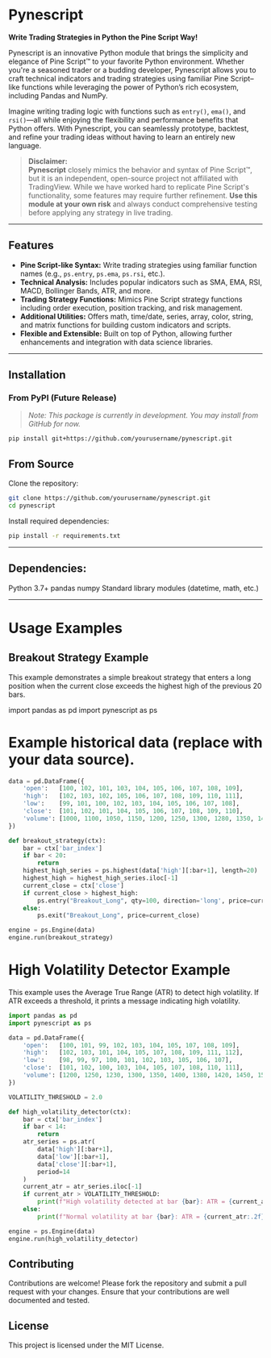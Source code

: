 # Pynescript

**Write Trading Strategies in Python the Pine Script Way!**

Pynescript is an innovative Python module that brings the simplicity and elegance of Pine Script™ to your favorite Python environment. Whether you're a seasoned trader or a budding developer, Pynescript allows you to craft technical indicators and trading strategies using familiar Pine Script–like functions while leveraging the power of Python’s rich ecosystem, including Pandas and NumPy.

Imagine writing trading logic with functions such as `entry()`, `ema()`, and `rsi()`—all while enjoying the flexibility and performance benefits that Python offers. With Pynescript, you can seamlessly prototype, backtest, and refine your trading ideas without having to learn an entirely new language.

> **Disclaimer:**  
> **Pynescript** closely mimics the behavior and syntax of Pine Script™, but it is an independent, open-source project not affiliated with TradingView. While we have worked hard to replicate Pine Script's functionality, some features may require further refinement. **Use this module at your own risk** and always conduct comprehensive testing before applying any strategy in live trading.

---

## Features

- **Pine Script-like Syntax:** Write trading strategies using familiar function names (e.g., `ps.entry`, `ps.ema`, `ps.rsi`, etc.).
- **Technical Analysis:** Includes popular indicators such as SMA, EMA, RSI, MACD, Bollinger Bands, ATR, and more.
- **Trading Strategy Functions:** Mimics Pine Script strategy functions including order execution, position tracking, and risk management.
- **Additional Utilities:** Offers math, time/date, series, array, color, string, and matrix functions for building custom indicators and scripts.
- **Flexible and Extensible:** Built on top of Python, allowing further enhancements and integration with data science libraries.

---

## Installation

### From PyPI (Future Release)
> *Note: This package is currently in development. You may install from GitHub for now.*

```bash
pip install git+https://github.com/yourusername/pynescript.git
```

## From Source
Clone the repository:
```bash
git clone https://github.com/yourusername/pynescript.git
cd pynescript
```

Install required dependencies:
```bash
pip install -r requirements.txt
```

---

## Dependencies:
Python 3.7+
pandas
numpy
Standard library modules (datetime, math, etc.)

---

# Usage Examples

## Breakout Strategy Example

This example demonstrates a simple breakout strategy that enters a long position when the current close exceeds the highest high of the previous 20 bars.

import pandas as pd
import pynescript as ps

# Example historical data (replace with your data source).

```python
data = pd.DataFrame({
    'open':   [100, 102, 101, 103, 104, 105, 106, 107, 108, 109],
    'high':   [102, 103, 102, 105, 106, 107, 108, 109, 110, 111],
    'low':    [99, 101, 100, 102, 103, 104, 105, 106, 107, 108],
    'close':  [101, 102, 101, 104, 105, 106, 107, 108, 109, 110],
    'volume': [1000, 1100, 1050, 1150, 1200, 1250, 1300, 1280, 1350, 1400]
})

def breakout_strategy(ctx):
    bar = ctx['bar_index']
    if bar < 20:
        return
    highest_high_series = ps.highest(data['high'][:bar+1], length=20)
    highest_high = highest_high_series.iloc[-1]
    current_close = ctx['close']
    if current_close > highest_high:
        ps.entry("Breakout_Long", qty=100, direction='long', price=current_close)
    else:
        ps.exit("Breakout_Long", price=current_close)

engine = ps.Engine(data)
engine.run(breakout_strategy)
```

# High Volatility Detector Example

This example uses the Average True Range (ATR) to detect high volatility. If ATR exceeds a threshold, it prints a message indicating high volatility.

```python
import pandas as pd
import pynescript as ps

data = pd.DataFrame({
    'open':   [100, 101, 99, 102, 103, 104, 105, 107, 108, 109],
    'high':   [102, 103, 101, 104, 105, 107, 108, 109, 111, 112],
    'low':    [98, 99, 97, 100, 101, 102, 103, 105, 106, 107],
    'close':  [101, 102, 100, 103, 104, 105, 107, 108, 110, 111],
    'volume': [1200, 1250, 1230, 1300, 1350, 1400, 1380, 1420, 1450, 1500]
})

VOLATILITY_THRESHOLD = 2.0

def high_volatility_detector(ctx):
    bar = ctx['bar_index']
    if bar < 14:
        return
    atr_series = ps.atr(
        data['high'][:bar+1],
        data['low'][:bar+1],
        data['close'][:bar+1],
        period=14
    )
    current_atr = atr_series.iloc[-1]
    if current_atr > VOLATILITY_THRESHOLD:
        print(f"High volatility detected at bar {bar}: ATR = {current_atr:.2f}")
    else:
        print(f"Normal volatility at bar {bar}: ATR = {current_atr:.2f}")

engine = ps.Engine(data)
engine.run(high_volatility_detector)
```

## Contributing

Contributions are welcome! Please fork the repository and submit a pull request with your changes. Ensure that your contributions are well documented and tested.

## License
This project is licensed under the MIT License.
